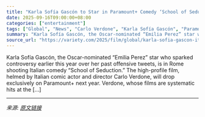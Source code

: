 ```yaml
---
title: "Karla Sofía Gascón to Star in Paramount+ Comedy ‘School of Seduction’ From Italian Hitmaker Carlo Verdone (EXCLUSIVE)"
date: 2025-09-16T09:00:00+08:00
categories: ["entertainment"]
tags: ["Global", "News", "Carlo Verdone", "Karla Sofía Gascón", "Paramount+"]
summary: "Karla Sofía Gascón, the Oscar-nominated “Emilia Perez” star who sparked controversy earlier this year over her past offensive tweets, is in Rome shooting Italian comedy “School of Seduction.&#8221; Th"
source_url: "https://variety.com/2025/film/global/karla-sofia-gascon-italian-comedy-school-of-seduction-1236520174/"
---
```


Karla Sofía Gascón, the Oscar-nominated “Emilia Perez” star who sparked controversy earlier this year over her past offensive tweets, is in Rome shooting Italian comedy “School of Seduction.&#8221; The high-profile film, helmed by Italian comic actor and director Carlo Verdone, will drop exclusively on Paramount+ next year. Verdone, whose films are systematic hits at the [&#8230;]

---

*来源: [原文链接](https://variety.com/2025/film/global/karla-sofia-gascon-italian-comedy-school-of-seduction-1236520174/)*
